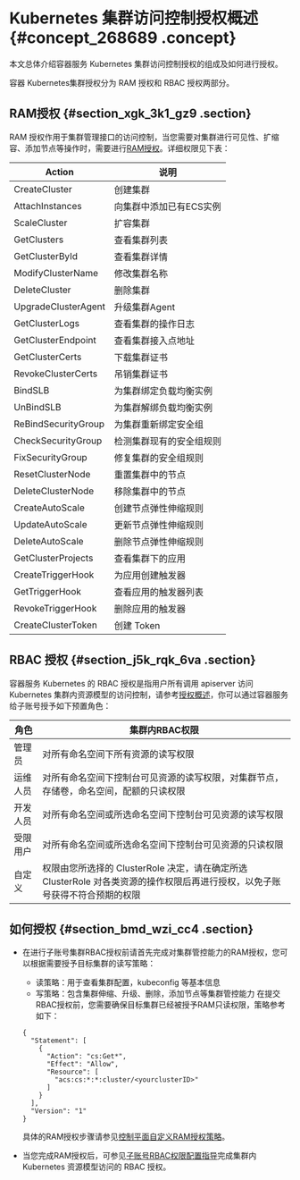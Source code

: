 # Kubernetes 集群访问控制授权概述 {#concept_268689 .concept}

本文总体介绍容器服务 Kubernetes 集群访问控制授权的组成及如何进行授权。

容器 Kubernetes集群授权分为 RAM 授权和 RBAC 授权两部分。

## RAM授权 {#section_xgk_3k1_gz9 .section}

RAM 授权作用于集群管理接口的访问控制，当您需要对集群进行可见性、扩缩容、添加节点等操作时，需要进行[RAM授权](intl.zh-CN/用户指南/Kubernetes集群/授权管理/自定义RAM授权策略.md#)。详细权限见下表：

|Action|说明|
|------|--|
|CreateCluster|创建集群|
|AttachInstances|向集群中添加已有ECS实例|
|ScaleCluster|扩容集群|
|GetClusters|查看集群列表|
|GetClusterById|查看集群详情|
|ModifyClusterName|修改集群名称|
|DeleteCluster|删除集群|
|UpgradeClusterAgent|升级集群Agent|
|GetClusterLogs|查看集群的操作日志|
|GetClusterEndpoint|查看集群接入点地址|
|GetClusterCerts|下载集群证书|
|RevokeClusterCerts|吊销集群证书|
|BindSLB|为集群绑定负载均衡实例|
|UnBindSLB|为集群解绑负载均衡实例|
|ReBindSecurityGroup|为集群重新绑定安全组|
|CheckSecurityGroup|检测集群现有的安全组规则|
|FixSecurityGroup|修复集群的安全组规则|
|ResetClusterNode|重置集群中的节点|
|DeleteClusterNode|移除集群中的节点|
|CreateAutoScale|创建节点弹性伸缩规则|
|UpdateAutoScale|更新节点弹性伸缩规则|
|DeleteAutoScale|删除节点弹性伸缩规则|
|GetClusterProjects|查看集群下的应用|
|CreateTriggerHook|为应用创建触发器|
|GetTriggerHook|查看应用的触发器列表|
|RevokeTriggerHook|删除应用的触发器|
|CreateClusterToken|创建 Token|

## RBAC 授权 {#section_j5k_rqk_6va .section}

容器服务 Kubernetes 的 RBAC 授权是指用户所有调用 apiserver 访问 Kubernetes 集群内资源模型的访问控制，请参考[授权概述](https://kubernetes.io/zh/docs/reference/access-authn-authz/authorization/)，你可以通过容器服务给子账号授予如下预置角色：

|角色|集群内RBAC权限|
|--|---------|
|管理员|对所有命名空间下所有资源的读写权限|
|运维人员|对所有命名空间下控制台可见资源的读写权限，对集群节点，存储卷，命名空间，配额的只读权限|
|开发人员|对所有命名空间或所选命名空间下控制台可见资源的读写权限|
|受限用户|对所有命名空间或所选命名空间下控制台可见资源的只读权限|
|自定义|权限由您所选择的 ClusterRole 决定，请在确定所选 ClusterRole 对各类资源的操作权限后再进行授权，以免子账号获得不符合预期的权限|

## 如何授权 {#section_bmd_wzi_cc4 .section}

-   在进行子账号集群RBAC授权前请首先完成对集群管控能力的RAM授权，您可以根据需要授予目标集群的读写策略：

    -   读策略：用于查看集群配置，kubeconfig 等基本信息
    -   写策略：包含集群伸缩、升级、删除，添加节点等集群管控能力
    在提交RBAC授权前，您需要确保目标集群已经被授予RAM只读权限，策略参考如下：

    ``` {#codeblock_tjz_rxw_kqm}
    {
      "Statement": [
        {
          "Action": "cs:Get*",
          "Effect": "Allow",
          "Resource": [
            "acs:cs:*:*:cluster/<yourclusterID>"
          ]
        }
      ],
      "Version": "1"
    }
    ```

    具体的RAM授权步骤请参见[控制平面自定义RAM授权策略](intl.zh-CN/用户指南/Kubernetes集群/授权管理/自定义RAM授权策略.md#)。

-   当您完成RAM授权后，可参见[子账号RBAC权限配置指导](intl.zh-CN/用户指南/Kubernetes集群/授权管理/子账号RBAC权限配置指导.md#)完成集群内 Kubernetes 资源模型访问的 RBAC 授权。

